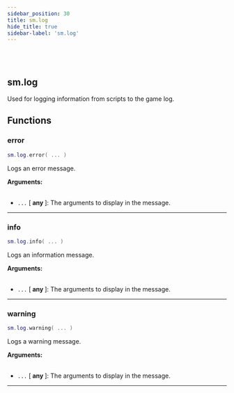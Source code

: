 ```yaml
---
sidebar_position: 30
title: sm.log
hide_title: true
sidebar-label: 'sm.log'
---
```


<br></br>

## sm.log

Used for logging information from scripts to the game log.

## Functions

### error

```lua
sm.log.error( ... )
```

Logs an error message.

<strong>Arguments:</strong> <br></br>

- <code>...</code> [<strong> any </strong>]: The arguments to display in the message.

---

### info

```lua
sm.log.info( ... )
```

Logs an information message.

<strong>Arguments:</strong> <br></br>

- <code>...</code> [<strong> any </strong>]: The arguments to display in the message.

---

### warning

```lua
sm.log.warning( ... )
```

Logs a warning message.

<strong>Arguments:</strong> <br></br>

- <code>...</code> [<strong> any </strong>]: The arguments to display in the message.

---







